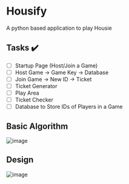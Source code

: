 # Housify
A python based application to play Housie
## Tasks ✔️
- [ ] Startup Page (Host/Join a Game)
- [ ] Host Game -> Game Key -> Database
- [ ] Join Game -> New ID -> Ticket
- [ ] Ticket Generator
- [ ] Play Area
- [ ] Ticket Checker
- [ ] Database to Store IDs of Players in a Game
## Basic Algorithm
![image](https://github.com/Faizaan-Nasir/Housify/assets/82143161/1adb3d8a-5049-46f8-a442-209e1e995b4f)

## Design
![image](https://github.com/Faizaan-Nasir/Housify/assets/82143161/ef72a8e9-26cb-4219-b51d-a9b170a42bbf)
